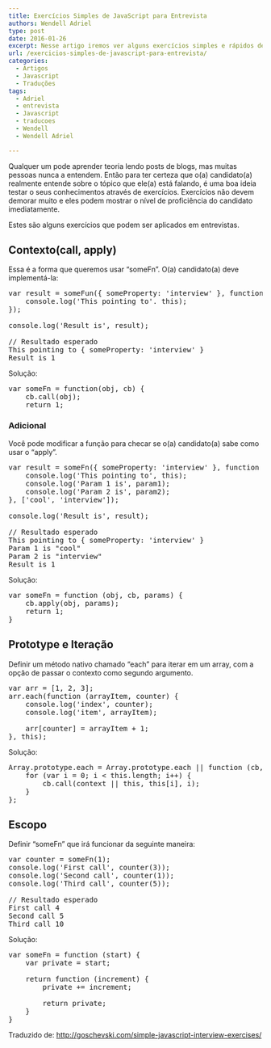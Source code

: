 ```yaml
---
title: Exercícios Simples de JavaScript para Entrevista
authors: Wendell Adriel
type: post
date: 2016-01-26
excerpt: Nesse artigo iremos ver alguns exercícios simples e rápidos de JavaScript que podem ser usados para ajudar a você a selecionar candidatos ou para você se dar bem em uma entrevista.
url: /exercicios-simples-de-javascript-para-entrevista/
categories:
  - Artigos
  - Javascript
  - Traduções
tags:
  - Adriel
  - entrevista
  - Javascript
  - traducoes
  - Wendell
  - Wendell Adriel

---
```

Qualquer um pode aprender teoria lendo posts de blogs, mas muitas pessoas nunca a entendem. Então para ter certeza que o(a) candidato(a) realmente entende sobre o tópico que ele(a) está falando, é uma boa ideia testar o seus conhecimentos através de exercícios. Exercícios não devem demorar muito e eles podem mostrar o nível de proficiência do candidato imediatamente.

Estes são alguns exercícios que podem ser aplicados em entrevistas.

## Contexto(call, apply)

Essa é a forma que queremos usar &#8220;someFn&#8221;. O(a) candidato(a) deve implementá-la:

<pre class="lang-javascript">var result = someFun({ someProperty: 'interview' }, function() {
	console.log('This pointing to'. this);
});

console.log('Result is', result);

// Resultado esperado
This pointing to { someProperty: 'interview' }
Result is 1
</pre>

Solução:

<pre class="lang-javascript">var someFn = function(obj, cb) {
	cb.call(obj);
	return 1;
</pre>

### Adicional

Você pode modificar a função para checar se o(a) candidato(a) sabe como usar o &#8220;apply&#8221;.

<pre class="lang-javascript">var result = someFn({ someProperty: 'interview' }, function (param1, param2) {
	console.log('This pointing to', this);
	console.log('Param 1 is', param1);
	console.log('Param 2 is', param2);
}, ['cool', 'interview']);

console.log('Result is', result);

// Resultado esperado
This pointing to { someProperty: 'interview' }
Param 1 is "cool"
Param 2 is "interview"
Result is 1
</pre>

Solução:

<pre class="lang-javascript">var someFn = function (obj, cb, params) {
	cb.apply(obj, params);
	return 1;
}
</pre>

## Prototype e Iteração

Definir um método nativo chamado &#8220;each&#8221; para iterar em um array, com a opção de passar o contexto como segundo argumento.

<pre class="lang-javascript">var arr = [1, 2, 3];
arr.each(function (arrayItem, counter) {
	console.log('index', counter);
	console.log('item', arrayItem);

	arr[counter] = arrayItem + 1;
}, this);
</pre>

Solução:

<pre class="lang-javascript">Array.prototype.each = Array.prototype.each || function (cb, context) {
    for (var i = 0; i &lt; this.length; i++) {
        cb.call(context || this, this[i], i);
    }
};
</pre>

## Escopo

Definir &#8220;someFn&#8221; que irá funcionar da seguinte maneira:

<pre class="lang-javascript">var counter = someFn(1);
console.log('First call', counter(3));
console.log('Second call', counter(1));
console.log('Third call', counter(5));

// Resultado esperado
First call 4
Second call 5
Third call 10
</pre>

Solução:

<pre class="lang-javascript">var someFn = function (start) {
	var private = start;

	return function (increment) {
		private += increment;

		return private;
	}
}
</pre>

Traduzido de: http://goschevski.com/simple-javascript-interview-exercises/